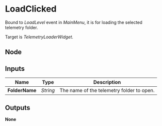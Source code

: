 # LoadClicked
Bound to *LoadLevel* event in *MainMenu*, it is for loading the selected telemetry folder.  

Target is *TelemetryLoaderWidget*.  

## Node

## Inputs
|Name           |Type       |Description                                |
|---------------|-----------|-------------------------------------------|
|**FolderName** |*String*   |The name of the telemetry folder to open.  |

## Outputs
**None**
